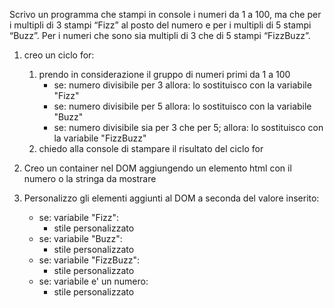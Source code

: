 Scrivo un programma che stampi in console i numeri da 1 a 100,
ma che per i multipli di 3 stampi “Fizz” al posto del numero e
per i multipli di 5 stampi “Buzz”.
Per i numeri che sono sia multipli di 3 che di 5 stampi “FizzBuzz”.

1. creo un ciclo for:
    1. prendo in considerazione il gruppo di numeri primi da 1 a 100 
        - se: numero divisibile per 3
            allora: lo sostituisco con la variabile "Fizz"
        - se: numero divisibile per 5
            allora: lo sostituisco con la variabile "Buzz"
        - se: numero divisibile sia per 3 che per 5;
            allora: lo sostituisco con la variabile "FizzBuzz"
    2. chiedo alla console di stampare il risultato del ciclo for

2. Creo un container nel DOM aggiungendo un elemento html con il numero o la stringa da mostrare

3. Personalizzo gli elementi aggiunti al DOM a seconda del valore inserito:
    - se: variabile "Fizz":
        - stile personalizzato
    - se: variabile "Buzz":
        - stile personalizzato
    - se: variabile "FizzBuzz":
        - stile personalizzato
    - se: variabile e' un numero:
        - stile personalizzato


